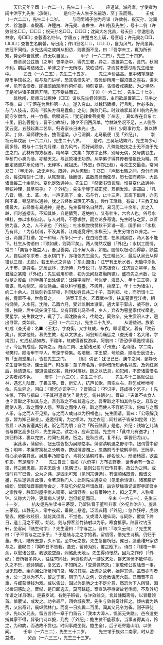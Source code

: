 <!-- { "loadSidebar": true } -->
　　天启元年辛酉（一六二一），先生二十一岁。
　　应道试，游府庠，学使者为闽中洪亨九先生（承畴）。
　　是年孙夫人生子名嗣昉，至丁丑而殇。
　　壬戌（一六二二），先生二十二岁。
　　与同里诸子创为月课（许效翁、祝天孙、沈闻大、徐邈思、查毅斋、许楚白、许元昊、查鲁生、许川翁及先生），号十二翁（许效翁名□□，□□□；祝天孙名□□，□□□；沈闻大名兆昌，号天目；徐邈思名林宗，号□□；查毅斋名继伸，字寤五；许楚白名士璜，号匪峨；许元昊名□□，□□□；查鲁生名嗣馨，号日庵；许川翁名□□，□□□），自为风气，好尚崖异，衣冠不同俗。乡先达闻之或舆从相访，则裹面不见，曰：『吾学未工，辄为所长短，势必释吾就彼，终无以自见』。
　　甲子（一六二四），先生二十四岁。
　　豫章吴公兹勉（之甲）督学浙中，得先生卷，异之，拔置第二名，食饩。秋闱不利。嗣后考结诸生，单薄之子一无所取，故临试时，才而贫者愿尽附先生结册中。
　　乙丑（一六二五），先生二十五岁。
　　先生声价益高。里中诸望族备厚币争馆谷之。每与及门讲学，恐其昏愦失听，取优俳所用一撮须置之座右，讲未半，见有昏愦者，即挂须齿颊闲作俯仰视，顷刻变易，昏愦者咸笑起，为之惺然。于是听讲诸子耳目开明，无不受益而去。
　　丁卯（一六二七），先生二十七岁。
　　赴秋闱，房师马公腾仲（□□）请以先生卷领浙首，主司欲屈置第二，马争之不得。曰：『宁落在为后科第一人』。遂入穷山。以魏珰骄横，行且乱，世必多故，与门人技击，因有『弧矢方将易蠹鱼』之句。魏败乃已。时效翁挈其弟川翁约先生同守岁僧舍，共一竹榻。后赋诗云：『犹记肄业菩提庵（「州志」：真如寺在县东七十里，旧名菩提寺，晋干宝故址），除夕不归西风单。竹林趺坐况不足，三人侧卧犹云宽。五鼓起奏二艺毕，归寿家长日未光』也。
　　〔补〕少颇事钓戈，兼以博弈。丁卯，延师肄技击，独善运槊，小弓洞彻，走马最便（见「外纪」）。
　　崇祯元年戊辰（一六二八），先生二十八岁。
　　是时，三吴坛坫繁兴，先生每少可而多怪。既与十二翁为月课，自为风气，而好尚颇杂，凡殊能绝技之士无不游于先生之门。武林有郑方叔者，精琴学（文集：郑方字正林，别号无偶，又号韵谷生，草桥门小卖为活，亦精天文。与武原祖无功游。从学弟子得其传者惟祖氏为精。其删定诸谱并乐论诸书，无梓本，藏祖氏。「外志」作郑正叔），与先生交最善。常问郑曰：『琴未弹，故无声也。既弹，声从何起』？郑曰：『声起七徽之间，渐分而两杀，每弦精刻十二律，从尾至徽，徐而促，盖数周律而弦尽，历七弦而黄钟、大吕诸律每二十余见也。变化足效通神』。先生曰：『然诸书皆言理，惟易变化故通神。琴弦神理，其尽易乎』？（「外纪」：先生学琴于郑正叔，互相发难。语郑曰：「凡八音，匏、土、革、木，一声无高下，金、石与竹，止十三声，其高下借用，亦无所不备。琴瑟所以通神，犹之五经惟易理无不备」。尝作玉瑑缘，有曰：「三教无如儒最大，五经惟有易通神」是也。先生畜琴名自然弄，易习历二十余年，弃之入越，归时盗撄去，不知其处，自是情荒，遂绝响）。又有杜生，六合人也，俗号水棋杜，亦以水棋自名。与人对局，不愿求胜，而立论多奇诡。先生时与之弈，以善败为喜。久之，人不识也（「外纪」：杜水棋尝傍赞秋干弈谱一着，国手曰：「水棋乃有此」！为存棋谱，不没其善。江南遂竞呼杜水棋云）。先生分馆谷以养之。一日，两国手打谱，定一和局，所争只一子，在白则白胜，在黑则黑胜，两人各不能下。杜生从傍语曰：『须如此，则两平矣』。两人愕然叹服（「外纪」：水棋工圆情，常曰：「奕智不能益人」。吾见善奕，绝不解人事，如愚。圆情以极动而得静，颇益人。自后吴尔求者，出水棋门下，亦相依先生最久。先生精此义，最后从吴云从得错认三蹬，尤绝）。若王乐水之评话（「东山国语」：江宁有王乐水者，天启中杀仇人于市，更姓名，逃居武林，无所恃，乃专说书，尽态极奇）。江济寰之星学，赵君融之篆籀（「外纪」：先生尝用印章，初为云间赵君融所镌）。盛符先之术数，沈似萝之度曲（同学弟子出处偶记：沈陵字湘岸，号似萝，海昌人，年十三工奕，复善讴。私构制艺，率似艳曲。投以科学程墨，不阅月，揣摩工，年十七为诸生），约二十余人。其后刻钓玉轩稿，列同友姓氏共二十子，首列郑、杜，而所谓十二翁，竟置不书，世愈奇之。
　　涛案王乐水，乙酉武林溃，扶其瞽妻登江桥，相持恸哭，入水死。沈陵，乙酉六月，受计监荆本澈军，遇大军于郭店，战不胜，众溃，独殿，后中流矢没于阵。又有田家儿马圣相，乡人，弃农为瞽星家代杖牵走，受星学。先生教之字，辄了了。闻沈陵奋义，往助之，同败卒。先生赏识人才，迥出寻常，类如此。
　　己巳（一六二九），先生二十九岁。
　　从游益进。族弟虹成（查氏谱：名■〈王冘〉，字商衡，又字虹成，布衣，即韬荒父，着有「吹云集」）。就学他处，慕先生教，私以文求正。阿翁知而痛惩之（查氏谱：名大绪，字绳武）。虹成私请如故。不踰年，虹成得首拔游庠。阿翁曰：『吾恐伊璜诡怪误我子，今且有成验，姑听之』。既而二南、王望诸兄弟（「州志」：名诗继，字二南，号樊村，顺治甲午举人，有深宁斋集。名培继，字王望，号勉斋，顺治壬辰进士，有「玉海堂集」），皆在先生之门。
　　〔附〕偶记：犹记己巳、庚午之间，邹静长先生督学吾浙，课士最严。时故事：童子府名落，例得借所知余名以应，及列红案后，徐请更名。邹道设威仪甚，竟作对簿状，随之以法具，如犯闱，不啻诸露借名之实者咸不免。
　　庚午（一六三○），先生三十岁。
　　先生与十二翁就试武林，遇乞儿陆晋、于畏五等。晋，新安人，抗声长歌，目空左右，群乞咸唯唯听命。先生异之。问曰：『若乞亦识字乎』？晋笑曰：『不识字，还成得个乞子』！先生惊，下阶与揖曰：『子其得道者欤？曷舍乞，俯共朝夕』。晋曰：『夫谁不衣食人也？吾取之不如其与之。吾劳取之不如其逸与之。吾奢取之不如其约与之。且取之而使人忌，取之而使人怨，至取之而使人夺，取之而使人不容抵于法，何如与之而人乐，与之而人不见损，与之而人咸自以为积福也』。先生固请。晋曰：『公等解我意，暂为知己辍业』。遂邀归寓，为之栉沐，为之衣冠；同社诸子皆亲如昆弟（乞言启：从游皆遵其别说，饭乞而为朋；自注「所云陆晋」是也。外纪：钱塘乞儿陆晋与群乞高步狂吟，先生异之。试之诗，应声立就。先生曰：「此中乃有逸才」！扶归栉沐，裹以完衣，约同社具进，饭之。是秋应试，复不利，挈晋归龙山）。
　　案此事，蒲留仙、钮玉樵皆指为吴顺恪事。蒲谓清明遇之野寺中。钮谓雪中留饭；明年，孝廉寄寓杭之长明寺，携侣薄游湖上，忽遇前丐于放鹤亭侧。王阮亭、蒋心余承袭其讹。吴启丰乃顺恪子，肯将父落魄时事，嫁名他人，形诸楮墨，欲盖弥彰，有是理乎？
　　先生自云：葛如（六奇字）方布衣野走，世传余有一饭之德，怀之而思报，其实无是也（见偶记）。是则公在时已传其事，故公为之辨。或谓时将军已贵，公为之讳，是固未可知（见同宗诗选）。有谓顺恪既贵，颇谙文墨，先生遂讳言此事，令著录称门人；此则先生通变矣（见耄余诗话）。诸家臆断纷纷，皆因陆晋事而附会之，不及见外纪及年谱故耳。后许梦椽事记谓野寺即吾乡之崇教寺，胜国时屋宇尚未稠密，故谓野寺。向有覆钟地上，扣之无声，人称哑钟。又称大刀钟，更属痴人说梦，岂但蛇足而已。
　　辛未（一六三一），先生三十一岁。
　　杭友邀先生读书三茅观，乃留陆晋于董稚升家（外纪作治升）。旋赴三茅观。山静无人，常中夜起，垂殿上悬镫，泛滥典籍（「外纪」：忽作狂呼，虎豹警去。倦卧败经厨，鼠龁其须眉，不觉也。又或潜入睡仙祠，与同卧，覆衾下终日，道士觅之不得）。始晓，则与狎客丝竹骑射以为乐。寒食抵家。陆晋过钓玉轩，坐客问『陆生何字』？先生漫曰：『字与之』。晋曰：『取义云何』？先生笑曰：『子不言与之之乐乎』？于是陆与之之字始着。留信宿，借先生诗稿，仍归于董。未几，陆有去意，久不言。至中元之夜，先生复自杭归。翼日，造董稚升家访与之。董叹曰：『渠昨日不告我，逸去，留诗为别，覆之瓯下』。诗曰：『桎梏一年余，以慰诸公意。我欲脱空游，闷煞此天地』。先生得诗怅然，因为之作传（「外纪」：晋所著多异人，往往詈同社，索资税舆从一游故乞处，群乞蒲伏不敢仰视。久之不乐，题诗碗底，复乞去，不知所之。「查灏偶然录」：家敬修公拔陆晋一事，世无知者。余向阅公所著同门录，略识其端，故询之故老，始得其详。盖晋亦丐者也，公一见以为不凡，留之于家，厕于门人之例，饮食教诲历六载。已而晋不自重，与臧获博钱为戏。或以告公，固以为斲弛之士不足介意，然恐为下人所轻，因以微词感动之。晋惭，是日即逸去，莫可踪迹。案查浩亭得诸故老传闻，不及外纪年谱之详且确）。是春岁试，有鲍子班者，与许效翁交，言其慷慨离俗，以冒籍领首。值覆试，或发之。功令最严，闭会城夜索。先生与效翁奇计匿之。倾枯囊为路费，又出奇计，晨纵武林门。而复一日疾舆二百里。闻其父兄令为备。则子班徒步，先以父兄去，留五言诗一章于门首云：『我本大漳人，饥驱无失路』。邑令遣吏捕其家不得，舁录门诗以报，乃免（「外纪」：鲍生贫不能菽水，当事者得其诗，怜之，为和韵，而法故不贷也。时同事咸坐毙，鲍生全）。后子班寄籍山阴，以侠闻。
　　壬申（一六三二），先生三十二岁。
　　先生馆于族弟二南家，时从游益进。
　　癸酉（一六三三），先生三十三岁。
